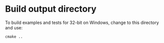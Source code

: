 # Build output directory

To build examples and tests for 32-bit on Windows, change to
this directory and use:

```
cmake ..
```

